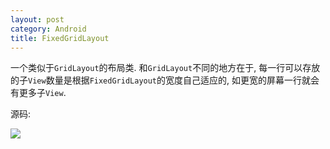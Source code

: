 ```yaml
---
layout: post
category: Android
title: FixedGridLayout
---
```


一个类似于`GridLayout`的布局类. 
和`GridLayout`不同的地方在于, 每一行可以存放的子`View`数量是根据`FixedGridLayout`的宽度自己适应的, 
如更宽的屏幕一行就会有更多子`View`.
<!--more-->
源码:<script src="https://gist.github.com/pulsaryu/8194396.js"></script>

![](https://dl.dropboxusercontent.com/u/38576266/images/2013-12-31%2017.49.30.jpg)

